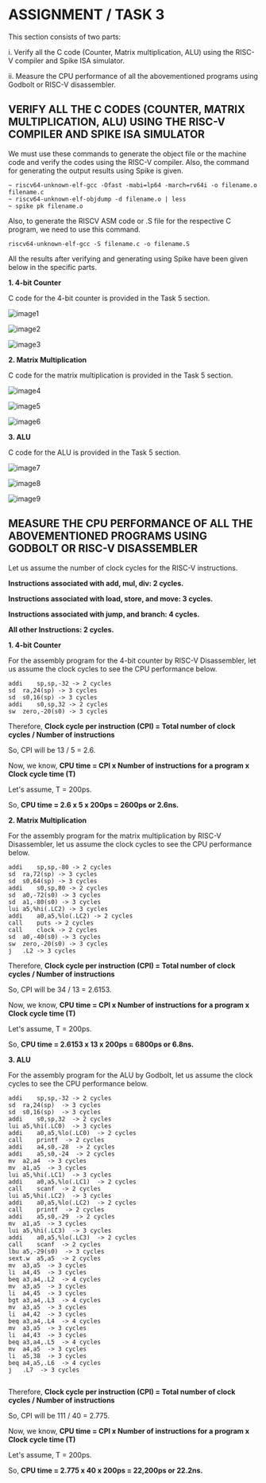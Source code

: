 # ASSIGNMENT / TASK 3 #

This section consists of two parts:

i. Verify all the C code (Counter, Matrix multiplication, ALU) using the RISC-V compiler and Spike ISA simulator.

ii. Measure the CPU performance of all the abovementioned programs using Godbolt or RISC-V disassembler.

## VERIFY ALL THE C CODES (COUNTER, MATRIX MULTIPLICATION, ALU) USING THE RISC-V COMPILER AND SPIKE ISA SIMULATOR ##

We must use these commands to generate the object file or the machine code and verify the codes using the RISC-V compiler. Also, the command for generating the output results using Spike is given.    
```
~ riscv64-unknown-elf-gcc -Ofast -mabi=lp64 -march=rv64i -o filename.o filename.c
~ riscv64-unknown-elf-objdump -d filename.o | less
~ spike pk filename.o
```
Also, to generate the RISCV ASM code or .S file for the respective C program, we need to use this command.
```
riscv64-unknown-elf-gcc -S filename.c -o filename.S
```

All the results after verifying and generating using Spike have been given below in the specific parts.

**1. 4-bit Counter**

 C code for the 4-bit counter is provided in the Task 5 section. 

![image1](/week2/task5/RISCV_commands_counter.png)

![image2](/week2/task5/counter_assembly.png)

![image3](/week2/task5/spike_output_counter.png)


**2. Matrix Multiplication**

 C code for the matrix multiplication is provided in the Task 5 section. 

![image4](/week2/task5/RISCV_commands_matmul.png)

![image5](/week2/task5/matmul_assembly.png)

![image6](/week2/task5/spike_output_matmul.png)

**3. ALU**

 C code for the ALU is provided in the Task 5 section. 

![image7](/week2/task5/RISCV_commands_ALU.png)

![image8](/week2/task5/ALU_assembly.png)

![image9](/week2/task5/spike_output_ALU.png)

## MEASURE THE CPU PERFORMANCE OF ALL THE ABOVEMENTIONED PROGRAMS USING GODBOLT OR RISC-V DISASSEMBLER ##

Let us assume the number of clock cycles for the RISC-V instructions.

**Instructions associated with add, mul, div: 2 cycles.**

**Instructions associated with load, store, and move: 3 cycles.**

**Instructions associated with jump, and branch: 4 cycles.**

**All other Instructions: 2 cycles.**

**1. 4-bit Counter**

For the assembly program for the 4-bit counter by RISC-V Disassembler, let us assume the clock cycles to see the CPU performance below.
```
addi	sp,sp,-32 -> 2 cycles
sd	ra,24(sp) -> 3 cycles
sd	s0,16(sp) -> 3 cycles
addi	s0,sp,32 -> 2 cycles
sw	zero,-20(s0) -> 3 cycles 
```
Therefore, 
**Clock cycle per instruction (CPI) = Total number of clock cycles / Number of instructions**

So, CPI will be 13 / 5 = 2.6.

Now, we know, **CPU time = CPI x Number of instructions for a program x Clock cycle time (T)**

Let's assume, T = 200ps.

So, **CPU time = 2.6 x 5 x 200ps = 2600ps or 2.6ns.**

**2. Matrix Multiplication**

For the assembly program for the matrix multiplication by RISC-V Disassembler, let us assume the clock cycles to see the CPU performance below.
```
addi	sp,sp,-80 -> 2 cycles
sd	ra,72(sp) -> 3 cycles
sd	s0,64(sp) -> 3 cycles
addi	s0,sp,80 -> 2 cycles
sd	a0,-72(s0) -> 3 cycles
sd	a1,-80(s0) -> 3 cycles
lui	a5,%hi(.LC2) -> 3 cycles
addi	a0,a5,%lo(.LC2) -> 2 cycles
call	puts -> 2 cycles
call	clock -> 2 cycles
sd	a0,-40(s0) -> 3 cycles
sw	zero,-20(s0) -> 3 cycles
j	.L2 -> 3 cycles
```
Therefore, 
**Clock cycle per instruction (CPI) = Total number of clock cycles / Number of instructions**

So, CPI will be 34 / 13 = 2.6153.

Now, we know, **CPU time = CPI x Number of instructions for a program x Clock cycle time (T)**

Let's assume, T = 200ps.

So, **CPU time = 2.6153 x 13 x 200ps = 6800ps or 6.8ns.**

**3. ALU**

For the assembly program for the ALU by Godbolt, let us assume the clock cycles to see the CPU performance below.
```
addi	sp,sp,-32 -> 2 cycles
sd	ra,24(sp)  -> 3 cycles
sd	s0,16(sp)  -> 3 cycles
addi	s0,sp,32  -> 2 cycles
lui	a5,%hi(.LC0)  -> 3 cycles
addi	a0,a5,%lo(.LC0)  -> 2 cycles
call	printf  -> 2 cycles
addi	a4,s0,-28  -> 2 cycles
addi	a5,s0,-24  -> 2 cycles
mv	a2,a4  -> 3 cycles
mv	a1,a5  -> 3 cycles
lui	a5,%hi(.LC1)  -> 3 cycles
addi	a0,a5,%lo(.LC1)  -> 2 cycles
call	scanf  -> 2 cycles
lui	a5,%hi(.LC2)  -> 3 cycles
addi	a0,a5,%lo(.LC2)  -> 2 cycles
call	printf  -> 2 cycles
addi	a5,s0,-29  -> 2 cycles
mv	a1,a5  -> 3 cycles
lui	a5,%hi(.LC3)  -> 3 cycles
addi	a0,a5,%lo(.LC3)  -> 2 cycles
call	scanf  -> 2 cycles
lbu	a5,-29(s0)  -> 3 cycles
sext.w	a5,a5  -> 2 cycles
mv	a3,a5  -> 3 cycles
li	a4,45  -> 3 cycles
beq	a3,a4,.L2  -> 4 cycles
mv	a3,a5  -> 3 cycles
li	a4,45  -> 3 cycles
bgt	a3,a4,.L3  -> 4 cycles
mv	a3,a5  -> 3 cycles
li	a4,42  -> 3 cycles
beq	a3,a4,.L4  -> 4 cycles
mv	a3,a5  -> 3 cycles
li	a4,43  -> 3 cycles
beq	a3,a4,.L5  -> 4 cycles
mv	a4,a5  -> 3 cycles
li	a5,38  -> 3 cycles
beq	a4,a5,.L6  -> 4 cycles
j	.L7  -> 3 cycles
 
```
Therefore, 
**Clock cycle per instruction (CPI) = Total number of clock cycles / Number of instructions**

So, CPI will be  111 / 40 = 2.775.

Now, we know, **CPU time = CPI x Number of instructions for a program x Clock cycle time (T)**

Let's assume, T = 200ps.

So, **CPU time = 2.775 x 40 x 200ps = 22,200ps or 22.2ns.**

